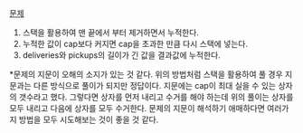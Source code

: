[문제](https://school.programmers.co.kr/learn/courses/30/lessons/150369)

1. 스택을 활용하여 맨 끝에서 부터 제거하면서 누적한다.
2. 누적한 값이 cap보다 커지면 cap을 초과한 만큼 다시 스택에 넣는다.
3. deliveries와 pickups의 길이가 긴 값을 결과값에 누적한다.

*문제의 지문이 오해의 소지가 있는 것 같다. 위의 방법처럼 스택을 활용하여 풀 경우 지문과는 다른 방식으로 풀이가 되지만 정답이다.
지문에는 cap이 최대 실을 수 있는 상자의 갯수라고 했다. 그렇다면 상자를 먼저 내리고 수거를 해야 하는데 위의 풀이는 상자를 모두 내리고 다음에 상자를 모두 수거한다.
문제의 지문이 해석하기 애매하다면 여러가지 방법을 모두 시도해보는 것이 좋을 것 같다.
